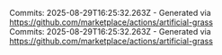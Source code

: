 Commits: 2025-08-29T16:25:32.263Z - Generated via https://github.com/marketplace/actions/artificial-grass
<br>
Commits: 2025-08-29T16:25:32.263Z - Generated via https://github.com/marketplace/actions/artificial-grass
<br>
